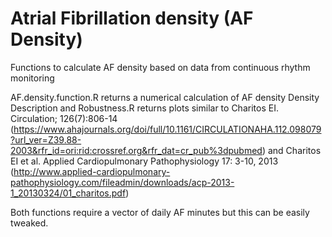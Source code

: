 # Atrial Fibrillation density (AF Density)
Functions to calculate AF density based on data from continuous rhythm monitoring

AF.density.function.R returns a numerical calculation of AF density
Density Description and Robustness.R returns plots similar to Charitos EI. Circulation; 126(7):806-14 (https://www.ahajournals.org/doi/full/10.1161/CIRCULATIONAHA.112.098079?url_ver=Z39.88-2003&rfr_id=ori:rid:crossref.org&rfr_dat=cr_pub%3dpubmed) 
and Charitos EI et al. Applied Cardiopulmonary Pathophysiology 17: 3-10, 2013 (http://www.applied-cardiopulmonary-pathophysiology.com/fileadmin/downloads/acp-2013-1_20130324/01_charitos.pdf)

Both functions require a vector of daily AF minutes but this can be easily tweaked. 
